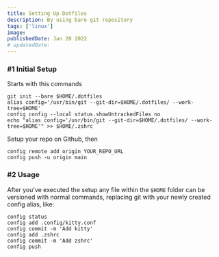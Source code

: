 ```yaml
---
title: Setting Up Dotfiles
description: By using bare git repository
tags: ['linux']
image:
publishedDate: Jan 20 2022
# updatedDate:
---
```


### #1 Initial Setup

Starts with this commands

```shell
git init --bare $HOME/.dotfiles
alias config='/usr/bin/git --git-dir=$HOME/.dotfiles/ --work-tree=$HOME'
config config --local status.showUntrackedFiles no
echo "alias config='/usr/bin/git --git-dir=$HOME/.dotfiles/ --work-tree=$HOME'" >> $HOME/.zshrc
```

Setup your repo on Github, then

```shell
config remote add origin YOUR_REPO_URL
config push -u origin main
```

### #2 Usage

After you've executed the setup any file within the `$HOME` folder can be versioned with normal commands, replacing git with your newly created config alias, like:

```shell
config status
config add .config/kitty.conf
config commit -m 'Add kitty'
config add .zshrc
config commit -m 'Add zshrc'
config push
```
